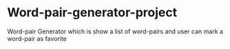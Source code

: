 # Word-pair-generator-project
Word-pair Generator which is show a list of word-pairs and user can mark a word-pair as favorite
